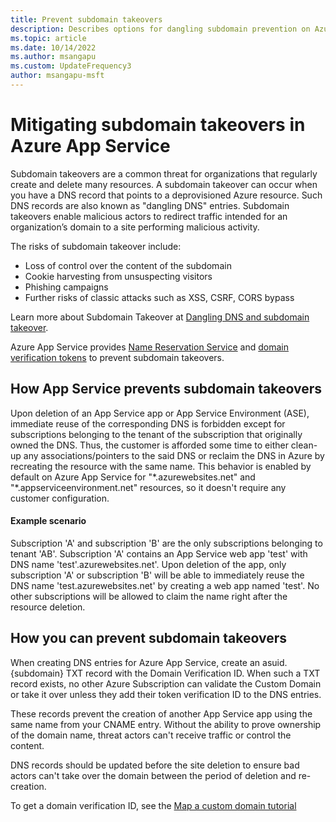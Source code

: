 ```yaml
---
title: Prevent subdomain takeovers
description: Describes options for dangling subdomain prevention on Azure App Service.
ms.topic: article
ms.date: 10/14/2022
ms.author: msangapu
ms.custom: UpdateFrequency3
author: msangapu-msft
---
```


# Mitigating subdomain takeovers in Azure App Service

Subdomain takeovers are a common threat for organizations that regularly create and delete many resources. A subdomain takeover can occur when you have a DNS record that points to a deprovisioned Azure resource. Such DNS records are also known as "dangling DNS" entries. Subdomain takeovers enable malicious actors to redirect traffic intended for an organization’s domain to a site performing malicious activity.

The risks of subdomain takeover include:

- Loss of control over the content of the subdomain
- Cookie harvesting from unsuspecting visitors
- Phishing campaigns
- Further risks of classic attacks such as XSS, CSRF, CORS bypass

Learn more about Subdomain Takeover at [Dangling DNS and subdomain takeover](../security/fundamentals/subdomain-takeover.md).

Azure App Service provides [Name Reservation Service](#how-app-service-prevents-subdomain-takeovers) and [domain verification tokens](#how-you-can-prevent-subdomain-takeovers) to prevent subdomain takeovers.

## How App Service prevents subdomain takeovers

Upon deletion of an App Service app or App Service Environment (ASE), immediate reuse of the corresponding DNS is forbidden except for subscriptions belonging to the tenant of the subscription that originally owned the DNS. Thus, the customer is afforded some time to either clean-up any associations/pointers to the said DNS or reclaim the DNS in Azure by recreating the resource with the same name. This behavior is enabled by default on Azure App Service for "\*.azurewebsites.net" and "\*.appserviceenvironment.net" resources, so it doesn't require any customer configuration.

#### Example scenario

Subscription 'A' and subscription 'B' are the only subscriptions belonging to tenant 'AB'. Subscription 'A' contains an App Service web app 'test' with DNS name 'test'.azurewebsites.net'. Upon deletion of the app, only subscription 'A' or subscription 'B' will be able to immediately reuse the DNS name 'test.azurewebsites.net' by creating a web app named 'test'. No other subscriptions will be allowed to claim the name right after the resource deletion.

## How you can prevent subdomain takeovers

When creating DNS entries for Azure App Service, create an asuid.{subdomain} TXT record with the Domain Verification ID. When such a TXT record exists, no other Azure Subscription can validate the Custom Domain or take it over unless they add their token verification ID to the DNS entries.

These records prevent the creation of another App Service app using the same name from your CNAME entry. Without the ability to prove ownership of the domain name, threat actors can't receive traffic or control the content.

DNS records should be updated before the site deletion to ensure bad actors can't take over the domain between the period of deletion and re-creation.

To get a domain verification ID, see the [Map a custom domain tutorial](app-service-web-tutorial-custom-domain.md)
